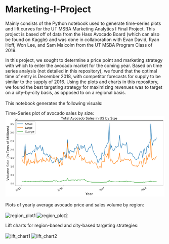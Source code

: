 # Marketing-I-Project
Mainly consists of the Python notebook used to generate time-series plots and lift curves for the UT MSBA Marketing Analytics I Final Project.
This project is based off of data from the Hass Avocado Board (which can also be found on Kaggle) and was done in collaboration with Evan David, Ryan Hoff, Won Lee, and Sam Malcolm from the UT MSBA Program Class of 2019.

In this project, we sought to determine a price point and marketing strategy with which to enter the avocado market for the coming year. Based on time series analysis (not detailed in this repository), we found that the optimal time of entry is December 2018, with competitor forecasts for supply to be similar to the supply of 2016. Using the plots and charts in this repository, we found the best targeting strategy for maximizing revenues was to target on a city-by-city basis, as opposed to on a regional basis. 
<br>
<br>
This notebook generates the following visuals:

Time-Series plot of avocado sales by size:
![ts_plot1](sales_time-series.png)

Plots of yearly average avocado price and sales volume by region:
<br>
<br>
![region_plot1](/price_by_region.png)
![region_plot2](/volume_by_region.png)

Lift charts for region-based and city-based targeting strategies:
<br>
<br>
![lift_chart1](/lift_curve_region.png)
![lift_chart2](/lift_curve_city.png)
